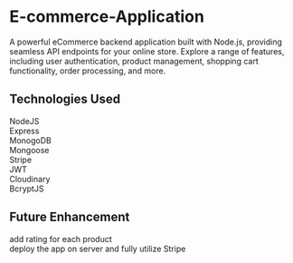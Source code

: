 # E-commerce-Application

A powerful eCommerce backend application built with Node.js, providing seamless API endpoints for your online store.
Explore a range of features, including user authentication, product management, shopping cart functionality, order processing, and more.

## Technologies Used
NodeJS<br/>
Express<br/>
MonogoDB<br/>
Mongoose<br/>
Stripe<br/>
JWT<br/>
Cloudinary<br/>
BcryptJS<br/>

## Future Enhancement
add rating for each product <br/>
deploy the app on server and fully utilize Stripe<br/>







